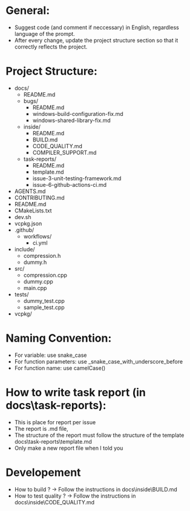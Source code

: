 # General:
- Suggest code (and comment if neccessary) in English, regardless language of the prompt.
- After every change, update the project structure section so that it correctly reflects the project.

# Project Structure:
- docs/
    - README.md
    - bugs/
        - README.md
        - windows-build-configuration-fix.md
        - windows-shared-library-fix.md
    - inside/
        - README.md
        - BUILD.md
        - CODE_QUALITY.md
        - COMPILER_SUPPORT.md
    - task-reports/
        - README.md
        - template.md
        - issue-3-unit-testing-framework.md
        - issue-6-github-actions-ci.md
- AGENTS.md
- CONTRIBUTING.md
- README.md
- CMakeLists.txt
- dev.sh
- vcpkg.json
- .github/
    - workflows/
        - ci.yml
- include/
    - compression.h
    - dummy.h
- src/
    - compression.cpp
    - dummy.cpp
    - main.cpp
- tests/
    - dummy_test.cpp
    - sample_test.cpp
- vcpkg/

# Naming Convention:
- For variable: use snake_case
- For function parameters: use _snake_case_with_underscore_before
- For function name: use camelCase()

# How to write task report (in docs\\task-reports):
- This is place for report per issue
- The report is .md file,
- The structure of the report must follow the structure of the template docs\\task-reports\\template.md
- Only make a new report file when I told you

# Developement
- How to build ? -> Follow the instructions in docs\inside\BUILD.md
- How to test quality ? -> Follow the instructions in docs\inside\CODE_QUALITY.md
